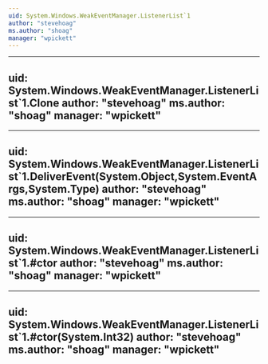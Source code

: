 ```yaml
---
uid: System.Windows.WeakEventManager.ListenerList`1
author: "stevehoag"
ms.author: "shoag"
manager: "wpickett"
---
```


---
uid: System.Windows.WeakEventManager.ListenerList`1.Clone
author: "stevehoag"
ms.author: "shoag"
manager: "wpickett"
---

---
uid: System.Windows.WeakEventManager.ListenerList`1.DeliverEvent(System.Object,System.EventArgs,System.Type)
author: "stevehoag"
ms.author: "shoag"
manager: "wpickett"
---

---
uid: System.Windows.WeakEventManager.ListenerList`1.#ctor
author: "stevehoag"
ms.author: "shoag"
manager: "wpickett"
---

---
uid: System.Windows.WeakEventManager.ListenerList`1.#ctor(System.Int32)
author: "stevehoag"
ms.author: "shoag"
manager: "wpickett"
---
